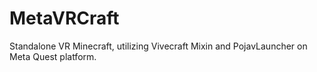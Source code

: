 # MetaVRCraft
Standalone VR Minecraft, utilizing Vivecraft Mixin and PojavLauncher on Meta Quest platform.
